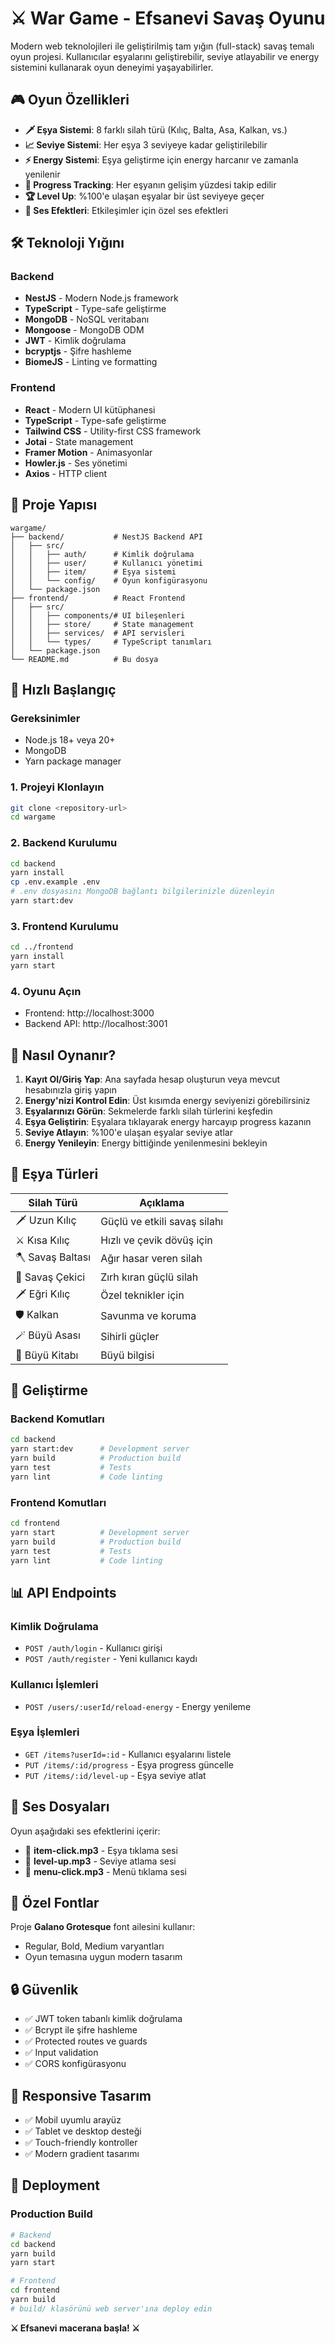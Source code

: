 # ⚔️ War Game - Efsanevi Savaş Oyunu

Modern web teknolojileri ile geliştirilmiş tam yığın (full-stack) savaş temalı oyun projesi. Kullanıcılar eşyalarını geliştirebilir, seviye atlayabilir ve energy sistemini kullanarak oyun deneyimi yaşayabilirler.

## 🎮 Oyun Özellikleri

- **🗡️ Eşya Sistemi**: 8 farklı silah türü (Kılıç, Balta, Asa, Kalkan, vs.)
- **📈 Seviye Sistemi**: Her eşya 3 seviyeye kadar geliştirilebilir
- **⚡ Energy Sistemi**: Eşya geliştirme için energy harcanır ve zamanla yenilenir
- **🎯 Progress Tracking**: Her eşyanın gelişim yüzdesi takip edilir
- **🏆 Level Up**: %100'e ulaşan eşyalar bir üst seviyeye geçer
- **🎵 Ses Efektleri**: Etkileşimler için özel ses efektleri

## 🛠 Teknoloji Yığını

### Backend
- **NestJS** - Modern Node.js framework
- **TypeScript** - Type-safe geliştirme
- **MongoDB** - NoSQL veritabanı
- **Mongoose** - MongoDB ODM
- **JWT** - Kimlik doğrulama
- **bcryptjs** - Şifre hashleme
- **BiomeJS** - Linting ve formatting

### Frontend
- **React** - Modern UI kütüphanesi
- **TypeScript** - Type-safe geliştirme
- **Tailwind CSS** - Utility-first CSS framework
- **Jotai** - State management
- **Framer Motion** - Animasyonlar
- **Howler.js** - Ses yönetimi
- **Axios** - HTTP client

## 📁 Proje Yapısı

```
wargame/
├── backend/           # NestJS Backend API
│   ├── src/
│   │   ├── auth/      # Kimlik doğrulama
│   │   ├── user/      # Kullanıcı yönetimi
│   │   ├── item/      # Eşya sistemi
│   │   └── config/    # Oyun konfigürasyonu
│   └── package.json
├── frontend/          # React Frontend
│   ├── src/
│   │   ├── components/# UI bileşenleri
│   │   ├── store/     # State management
│   │   ├── services/  # API servisleri
│   │   └── types/     # TypeScript tanımları
│   └── package.json
└── README.md          # Bu dosya
```

## 🚀 Hızlı Başlangıç

### Gereksinimler
- Node.js 18+ veya 20+
- MongoDB
- Yarn package manager

### 1. Projeyi Klonlayın
```bash
git clone <repository-url>
cd wargame
```

### 2. Backend Kurulumu
```bash
cd backend
yarn install
cp .env.example .env
# .env dosyasını MongoDB bağlantı bilgilerinizle düzenleyin
yarn start:dev
```

### 3. Frontend Kurulumu
```bash
cd ../frontend
yarn install
yarn start
```

### 4. Oyunu Açın
- Frontend: http://localhost:3000
- Backend API: http://localhost:3001

## 🎯 Nasıl Oynanır?

1. **Kayıt Ol/Giriş Yap**: Ana sayfada hesap oluşturun veya mevcut hesabınızla giriş yapın
2. **Energy'nizi Kontrol Edin**: Üst kısımda energy seviyenizi görebilirsiniz
3. **Eşyalarınızı Görün**: Sekmelerde farklı silah türlerini keşfedin
4. **Eşya Geliştirin**: Eşyalara tıklayarak energy harcayıp progress kazanın
5. **Seviye Atlayın**: %100'e ulaşan eşyalar seviye atlar
6. **Energy Yenileyin**: Energy bittiğinde yenilenmesini bekleyin

## 🎨 Eşya Türleri

| Silah Türü | Açıklama |
|-----------|----------|
| 🗡️ Uzun Kılıç | Güçlü ve etkili savaş silahı |
| ⚔️ Kısa Kılıç | Hızlı ve çevik dövüş için |
| 🪓 Savaş Baltası | Ağır hasar veren silah |
| 🔨 Savaş Çekici | Zırh kıran güçlü silah |
| 🗡️ Eğri Kılıç | Özel teknikler için |
| 🛡️ Kalkan | Savunma ve koruma |
| 🪄 Büyü Asası | Sihirli güçler |
| 📖 Büyü Kitabı | Büyü bilgisi |

## 🔧 Geliştirme

### Backend Komutları
```bash
cd backend
yarn start:dev      # Development server
yarn build          # Production build
yarn test           # Tests
yarn lint           # Code linting
```

### Frontend Komutları
```bash
cd frontend
yarn start          # Development server
yarn build          # Production build
yarn test           # Tests
yarn lint           # Code linting
```

## 📊 API Endpoints

### Kimlik Doğrulama
- `POST /auth/login` - Kullanıcı girişi
- `POST /auth/register` - Yeni kullanıcı kaydı

### Kullanıcı İşlemleri
- `POST /users/:userId/reload-energy` - Energy yenileme

### Eşya İşlemleri
- `GET /items?userId=:id` - Kullanıcı eşyalarını listele
- `PUT /items/:id/progress` - Eşya progress güncelle
- `PUT /items/:id/level-up` - Eşya seviye atlat

## 🎵 Ses Dosyaları

Oyun aşağıdaki ses efektlerini içerir:
- 🎵 **item-click.mp3** - Eşya tıklama sesi
- 🎵 **level-up.mp3** - Seviye atlama sesi
- 🎵 **menu-click.mp3** - Menü tıklama sesi

## 🎨 Özel Fontlar

Proje **Galano Grotesque** font ailesini kullanır:
- Regular, Bold, Medium varyantları
- Oyun temasına uygun modern tasarım

## 🔒 Güvenlik

- ✅ JWT token tabanlı kimlik doğrulama
- ✅ Bcrypt ile şifre hashleme
- ✅ Protected routes ve guards
- ✅ Input validation
- ✅ CORS konfigürasyonu

## 📱 Responsive Tasarım

- ✅ Mobil uyumlu arayüz
- ✅ Tablet ve desktop desteği
- ✅ Touch-friendly kontroller
- ✅ Modern gradient tasarımı

## 🚀 Deployment

### Production Build
```bash
# Backend
cd backend
yarn build
yarn start

# Frontend
cd frontend
yarn build
# build/ klasörünü web server'ına deploy edin
```

**⚔️ Efsanevi macerana başla! ⚔️**
